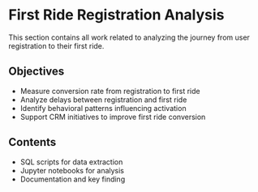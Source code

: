 # First Ride Registration Analysis

This section contains all work related to analyzing the journey from user registration to their first ride.

## Objectives
- Measure conversion rate from registration to first ride
- Analyze delays between registration and first ride
- Identify behavioral patterns influencing activation
- Support CRM initiatives to improve first ride conversion

## Contents
- SQL scripts for data extraction
- Jupyter notebooks for analysis
- Documentation and key finding
